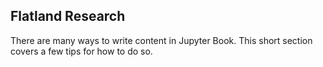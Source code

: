 Flatland Research
---

There are many ways to write content in Jupyter Book. This short section
covers a few tips for how to do so.
